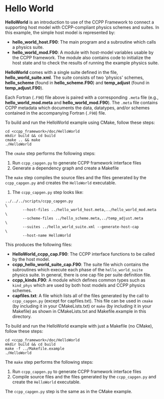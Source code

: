 Hello World
===========

**HelloWorld** is an introduction to use of the CCPP Framework to
connect a supporting host model with CCPP-compliant physics schemes
and suites. In this example, the simple host model is represented by:
 * **hello_world_host.F90**: The main program and a subroutine which
 calls a physics suite.
 * **hello_world_mod.F90**: A module with host-model variables usable
 by the CCPP framework. The module also contains code to initialize
 the host state and to check the results of running the example
 physics suite.

**HelloWorld** comes with a single suite defined in the file,
  **hello_world_suite.xml**. The suite consists of two 'physics'
  schemes, **hello_scheme** (found in **hello_scheme.F90**) and
  **temp_adjust** (found in **temp_adjust.F90**).

Each Fortran (`.F90`) file above is paired with a corresponding
`.meta` file (e.g., **hello_world_mod.meta** and
**hello_world_mod.F90**). The `.meta` file contains CCPP metadata
which documents the data, datatypes, and/or schemes contained in the
accompanying Fortran (`.F90`) file.

To build and run the HelloWorld example using CMake, follow these steps:

```
cd <ccpp_framework>/doc/HelloWorld
mkdir build && cd build
cmake .. && make
./HelloWorld
```

The `cmake` step performs the following steps:
 1. Run `ccpp_capgen.py` to generate CCPP framework interface files
 2. Generate a dependency graph and create a Makefile

The `make` step compiles the source files and the files generated by
the `ccpp_capgen.py` and creates the `HelloWorld` executable.

 1. The `ccpp_capgen.py` step looks like:
```
../../../scripts/ccpp_capgen.py                                       \
        --host-files ../hello_world_host.meta,../hello_world_mod.meta \
        --scheme-files ../hello_scheme.meta,../temp_adjust.meta       \
        --suites ../hello_world_suite.xml --generate-host-cap         \
        --host-name HelloWorld
```
This produces the following files:
 * **HelloWorld_ccpp_cap.F90**: The CCPP interface functions to be called by
the host model.
 * **ccpp_hello_world_suite_cap.F90**: The suite file which contains the
subroutines which execute each phase of the `hello_world_suite` physics
suite. In general, there is one cap file per suite definition file.
 * **ccpp_kinds.F90**: A module which defines common types such as
`kind_phys` which are used by both host models and CCPP physics schemes.
 * **capfiles.txt**: A file which lists all of the files generated by
the call to `ccpp_capgen.py` (except for capfiles.txt). This file can
be used in `cmake` (by including it in your CMakeLists.txt) or `make`
(by including it in your Makefile) as shown in CMakeLists.txt and
Makefile.example in this directory.

To build and run the HelloWorld example with just a Makefile (no
CMake), follow these steps:

```
cd <ccpp_framework>/doc/HelloWorld
mkdir build && cd build
make -f ../Makefile.example
./HelloWorld
```
The `make` step performs the following steps:
 1. Run `ccpp_capgen.py` to generate CCPP framework interface files
 2. Compile source files and the files generated by the
 `ccpp_capgen.py` and create the `HelloWorld` executable.

The `ccpp_capgen.py` step is the same as in the CMake example.
